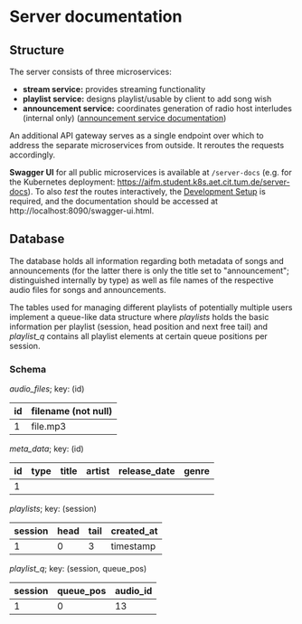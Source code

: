# Server documentation

## Structure

The server consists of three microservices:
- **stream service:** provides streaming functionality
- **playlist service:** designs playlist/usable by client to add song wish
- **announcement service:** coordinates generation of radio host interludes (internal only) ([announcement service documentation](./AnnouncementService/readme.md ))

An additional API gateway serves as a single endpoint over which to address the separate microservices from outside. It reroutes the requests accordingly.

**Swagger UI** for all public microservices is available at `/server-docs` (e.g. for the Kubernetes deployment: https://aifm.student.k8s.aet.cit.tum.de/server-docs). To also _test_ the routes interactively, the [Development Setup](../README.md#development-setup) is required, and the documentation should be accessed at http://localhost:8090/swagger-ui.html.

## Database

The database holds all information regarding both metadata of songs and announcements (for the latter there is only the title set to "announcement"; distinguished internally by type) 
as well as file names of the respective audio files for songs and announcements.

The tables used for managing different playlists of potentially multiple users implement a queue-like data structure where _playlists_ holds the basic information per playlist (session, head position and next free tail) and _playlist_q_ contains all playlist elements at certain queue positions per session.

### Schema

_audio_files_; key: (id)

| id | filename (not null) |
|----|---------------------|
| 1  | file.mp3            |

_meta_data_; key: (id)

| id  | type | title | artist | release_date | genre |
|-----|------|-------|--------|--------------|-------|
| 1   |      |       |        |              |       |

_playlists_; key: (session)

| session | head | tail | created_at |
|---------|------|------|------------|
| 1       | 0    | 3    | timestamp  |

_playlist_q_; key: (session, queue_pos)

| session | queue_pos | audio_id |
|---------|-----------|----------|
| 1       | 0         | 13       |
